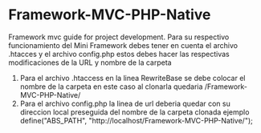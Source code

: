 # Framework-MVC-PHP-Native
 Framework mvc guide for project development.
 Para su respectivo funcionamiento del Mini Framework debes tener en cuenta el archivo .htacces y el archivo config.php estos debes hacer las respectivas modificaciones de la URL y nombre de la carpeta
 
1. Para el archivo .htaccess en la linea RewriteBase se debe colocar el nombre de la carpeta en este caso al clonarla quedaria /Framework-MVC-PHP-Native/
2. Para el archivo config.php la linea de url deberia quedar con su direccion local preseguida del nombre de la carpeta clonada ejemplo define("ABS_PATH", "http://localhost/Framework-MVC-PHP-Native/");
